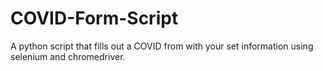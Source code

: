 # COVID-Form-Script
A python script that fills out a COVID from with your set information using selenium and chromedriver.





